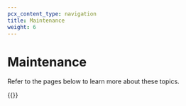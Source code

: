 ```yaml
---
pcx_content_type: navigation
title: Maintenance
weight: 6
---
```


# Maintenance

Refer to the pages below to learn more about these topics.

{{<directory-listing>}}